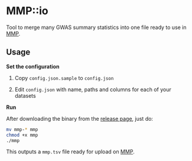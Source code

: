 # MMP::io

Tool to merge many GWAS summary statistics into one file ready to use in [MMP](https://geneviz.aalto.fi/MMP/dashboard/).


## Usage

**Set the configuration**

1. Copy `config.json.sample` to `config.json`

2. Edit `config.json` with name, paths and columns for each of your datasets

**Run**

After downloading the binary from the [release page](https://github.com/FINNGEN/mmpio/releases), just do:

```sh
mv mmp-* mmp
chmod +x mmp
./mmp
```

This outputs a `mmp.tsv` file ready for upload on [MMP](https://geneviz.aalto.fi/MMP/dashboard/).
